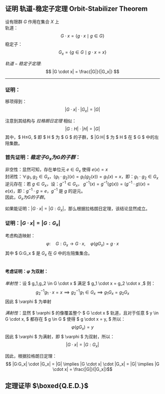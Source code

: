 ## 证明 轨道-稳定子定理 Orbit-Stabilizer Theorem

设有限群 $G$ 作用在集合 $X$ 上 <br>
轨道：
$$ G \cdot x = \{ g \cdot x \mid g \in G \} $$
稳定子：
$$ G_x = \{ g \in G \mid g \cdot x = x \} $$

$轨道-稳定子定理:$
$$ |G \cdot x| = \frac{|G|}{|G_x|} $$

---

### 证明：

移项得到：
$$ |G \cdot x| \cdot |G_x| = |G| $$

注意到其结构与 $拉格朗日定理$ 相似：
$$ |G:H| \cdot |H| = |G| $$
其中，$ H≤G, $ 即 $ H $ 为 $ G $ 的子群，$ |G:H| $ 为 $ H $ 在 $ G $ 中的左陪集数。
### 首先证明：$稳定子 G_x 为 G 的子群$：<br>
非空性：显然可知，存在单位元 $e \in G_x$ 使得 $e(x) = x$ <br>
封闭性：$\forall g_1,g_2 \in G_x$，$(g_1 \cdot g_2)(x) = g_1(g_2(x)) = g_1(x) = x$，即：$g_1 \cdot g_2 \in G_x$ <br>
逆元存在：若 $g \in G_x$，设：$g^{-1} \in G_x$， $g^{-1}(x) = g^{-1}(g(x)) = (g^{-1} \cdot g)(x) = e(x)$，即：$g^{-1} \cdot g = e$，$g^{-1}$ 是 $g$ 的逆元。<br>
因此，$G_x 为 G 的子群$。<br>

如果能证明：$|G \cdot x| = |G:G_x|$，那么根据拉格朗日定理，该结论显然成立。

### 证明：$|G \cdot x| = |G:G_x|$ <br>

考虑构造映射：
$$ \varphi:\quad G:G_x \to G \cdot x, \quad \varphi(gG_x) = g \cdot x$$
其中 $ G:G_x $ 是 $G_x$ 在 $G$ 中的左陪集集合。<br><br>
#### 考虑证明：$\varphi$ 为双射：<br>
$单射性$：设 $ g_1,g_2 \in G \cdot x $ 满足 $ g_1 \cdot x = g_2 \cdot x ,$ 则：
$$ g_2^{-1}g_1 \cdot x = x \implies g_2^{-1}g_1 \in G_x \implies g_1G_x = g_2G_x $$
因此 $ \varphi $ 为单射<br><br>
$满射性$：显然 $ \varphi $ 的像覆盖整个 $ G \cdot x $ 轨道，且对于任意 $ y \in G \cdot x, $ 都存在 $ g \in G $ 使得 $ g \cdot x = y, $ 所以：
$$ \varphi(gG_x) = y $$
因此 $ \varphi $ 为满射，即 $ \varphi $ 为双射，所以：
$$ |G \cdot x| = |G:G_x| $$

因此，根据拉格朗日定理：
$$ |G:G_x| \cdot |G_x| = |G| \implies |G \cdot x| \cdot |G_x| = |G| \implies |G \cdot x| = \frac{|G|}{|G_x|}$$
## 定理证毕 $\boxed{Q.E.D.}$